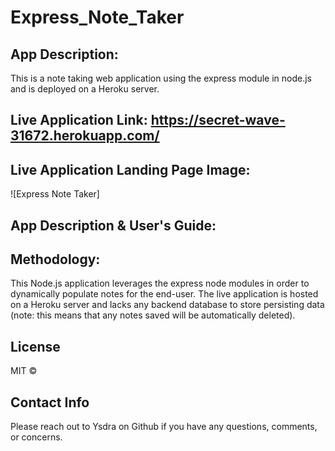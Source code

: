 # Express_Note_Taker  

## App Description:
This is a note taking web application using the express module in node.js and is deployed on a Heroku server.  

## Live Application Link: https://secret-wave-31672.herokuapp.com/ 

## Live Application Landing Page Image: 
![Express Note Taker]

## App Description & User's Guide:

## Methodology:
This Node.js application leverages the express node modules in order to dynamically populate notes for the end-user. The live application is hosted on a Heroku server and lacks any backend database to store persisting data (note: this means that any notes saved will be automatically deleted). 

## License 
MIT © 

## Contact Info
Please reach out to Ysdra on Github if you have any questions, comments, or concerns. 
